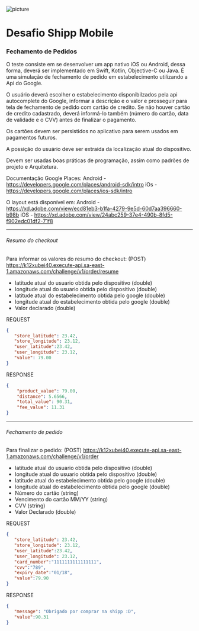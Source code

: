 ![picture](https://shippmedia.s3.sa-east-1.amazonaws.com/popups/desafioshipp.png)

# Desafio Shipp Mobile

### Fechamento de Pedidos


O teste consiste em se desenvolver um app nativo iOS ou Android, dessa forma, deverá ser implementado em Swift, Kotlin, Objective-C ou Java. É uma simulação de fechamento de pedido em estabelecimento utilizando a Api do Google.

O usuário deverá escolher o estabelecimento disponibilzados pela api autocomplete do Google, informar a descrição e o valor e prosseguir para tela de fechamento de pedido com cartão de credito. Se não houver cartão de credito cadastrado, deverá informá-lo também (número do cartão, data de validade e o CVV) antes de finalizar o pagamento.

Os cartões devem ser persistidos no aplicativo para serem usados em pagamentos futuros.

A possição do usuário deve ser extraida da localização atual do dispositivo.

Devem ser usadas boas práticas de programação, assim como padrões de projeto e Arquitetura.

Documentação Google Places: Android - https://developers.google.com/places/android-sdk/intro iOs - https://developers.google.com/places/ios-sdk/intro

O layout está disponível em: 
Android - https://xd.adobe.com/view/ecd81eb3-b1fa-4279-9e5d-60d7aa396660-b98b
iOS - https://xd.adobe.com/view/24abc259-37e4-490b-8fd5-f902edc01df2-71f8

-----
###### Resumo do checkout

Para informar os valores do resumo do checkout:  (POST) https://k12xubei40.execute-api.sa-east-1.amazonaws.com/challenge/v1/order/resume

+ latitude atual do usuario obtida pelo dispositivo (double) 
+ longitude atual do usuario obtida pelo dispositivo (double) 
+ latitude atual do estabelecimento obtida pelo google (double) 
+ longitude atual do estabelecimento obtida pelo google (double) 
+ Valor declarado (double)


REQUEST

``` json
{  
   "store_latitude": 23.42,
   "store_longitude": 23.12,
   "user_latitude":23.42,
   "user_longitude": 23.12,
   "value": 79.00
}
```

RESPONSE

``` json
{
    "product_value": 79.00,
    "distance": 5.6566,
    "total_value": 90.31,
    "fee_value": 11.31
}
```

-----
###### Fechamento de pedido

Para finalizar o pedido: (POST) https://k12xubei40.execute-api.sa-east-1.amazonaws.com/challenge/v1/order

+ latitude atual do usuario obtida pelo dispositivo (double) 
+ longitude atual do usuario obtida pelo dispositivo (double) 
+ latitude atual do estabelecimento obtida pelo google (double) 
+ longitude atual do estabelecimento obtida pelo google (double) 
+ Número do cartão (string)
+ Vencimento do cartão MM/YY (string)
+ CVV (string)
+ Valor Declarado (double)


REQUEST

``` json
{  
   "store_latitude": 23.42,
   "store_longitude": 23.12,
   "user_latitude":23.42,
   "user_longitude": 23.12,
   "card_number":"1111111111111111",
   "cvv":"789",
   "expiry_date":"01/18",
   "value":79.90
}
```

RESPONSE

``` json
{  
   "message": "Obrigado por comprar na shipp :D",
   "value":90.31
}
```